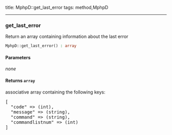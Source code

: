 title: MphpD::get_last_error
tags: method,MphpD

---

<div class="method">
<h3 class="method-name">get_last_error</h3>
<p>Return an array containing information about the last error</p>

```php
MphpD::get_last_error() : array
```

#### Parameters

*none*


#### Returns `array`

associative array containing the following keys:
<pre>
[
  "code" => (int),
  "message" => (string),
  "command" => (string),
  "commandlistnum" => (int)
]
</pre>


</div>
